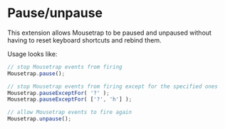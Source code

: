 # Pause/unpause

This extension allows Mousetrap to be paused and unpaused without having to reset keyboard shortcuts and rebind them.

Usage looks like:

```javascript
// stop Mousetrap events from firing
Mousetrap.pause();

// stop Mousetrap events from firing except for the specified ones
Mousetrap.pauseExceptFor( '?' );
Mousetrap.pauseExceptFor( ['?', 'h'] );

// allow Mousetrap events to fire again
Mousetrap.unpause();
```